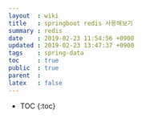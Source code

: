 ```yaml
---
layout  : wiki
title   : springboot redis 사용해보기
summary : redis
date    : 2019-02-23 11:54:56 +0900
updated : 2019-02-23 13:47:37 +0900
tags    : spring-data
toc     : true
public  : true
parent  : 
latex   : false
---
```

* TOC
{:toc}

# 
